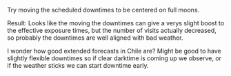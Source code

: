 Try moving the scheduled downtimes to be centered on full moons.

Result:  Looks like the moving the downtimes can give a verys slight boost to the effective exposure times, but the number of visits actually decreased, so probably the downtimes are well aligned with bad weather. 

I wonder how good extended forecasts in Chile are? Might be good to have slightly flexible downtimes so if clear darktime is coming up we observe, or if the weather sticks we can start downtime early.

